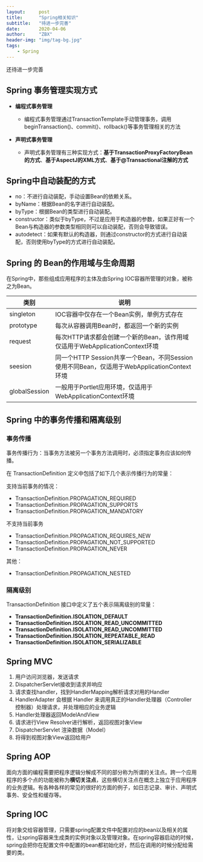 ```yaml
---
layout:     post
title:      "Spring相关知识"
subtitle:   "待进一步完善"
date:       2020-04-06
author:     "ZBX"
header-img: "img/tag-bg.jpg"
tags:
    - Spring
---
```


还待进一步完善

## Spring 事务管理实现方式

- **编程式事务管理**
  - 编程式事务管理通过TransactionTemplate手动管理事务，调用beginTransaction()、commit()、rollback()等事务管理相关的方法

- **声明式事务管理**
  - 声明式事务管理有三种实现方式：**基于TransactionProxyFactoryBean的方式**、**基于AspectJ的XML方式**、**基于@Transactional注解的方式**

## Spring中自动装配的方式

- no：不进行自动装配，手动设置Bean的依赖关系。 
- byName：根据Bean的名字进行自动装配。 
- byType：根据Bean的类型进行自动装配。 
- constructor：类似于byType，不过是应用于构造器的参数，如果正好有一个Bean与构造器的参数类型相同则可以自动装配，否则会导致错误。 
- autodetect：如果有默认的构造器，则通过constructor的方式进行自动装配，否则使用byType的方式进行自动装配。

## Spring 的 Bean的作用域与生命周期

在Spring中，那些组成应用程序的主体及由Spring IOC容器所管理的对象，被称之为Bean。

| 类别          | 说明                                                         |
| ------------- | ------------------------------------------------------------ |
| singleton     | IOC容器中仅存在一个Bean实例，单例方式存在                    |
| prototype     | 每次从容器调用Bean时，都返回一个新的实例                     |
| request       | 每次HTTP请求都会创建一个新的Bean，该作用域仅适用于WebApplicationContext环境 |
| seesion       | 同一个HTTP Session共享一个Bean，不同Session使用不同Bean，仅适用于WebApplicationContext环境 |
| globalSession | 一般用于Portlet应用环境，仅适用于WebApplicationContext环境   |

## Spring 中的事务传播和隔离级别

### 事务传播

事务传播行为：当事务方法被另一个事务方法调用时，必须指定事务应该如何传播。

在 TransactionDefinition 定义中包括了如下几个表示传播行为的常量：

支持当前事务的情况：

- TransactionDefinition.PROPAGATION_REQUIRED
- TransactionDefinition.PROPAGATION_SUPPORTS
- TransactionDefinition.PROPAGATION_MANDATORY

不支持当前事务

- TransactionDefinition.PROPAGATION_REQUIRES_NEW
- TransactionDefinition.PROPAGATION_NOT_SUPPORTED
- TransactionDefinition.PROPAGATION_NEVER

其他：

- TransactionDefinition.PROPAGATION_NESTED

### 隔离级别

TransactionDefinition 接口中定义了五个表示隔离级别的常量：

- **TransactionDefinition.ISOLATION_DEFAULT**
- **TransactionDefinition.ISOLATION_READ_UNCOMMITTED**
- **TransactionDefinition.ISOLATION_READ_UNCOMMITTED**
- **TransactionDefinition.ISOLATION_REPEATABLE_READ**
- **TransactionDefinition.ISOLATION_SERIALIZABLE**

## Spring MVC

1. 用户访问浏览器，发送请求
2. DispatcherServlet接收到请求并响应
3. 请求查找handler，找到HandlerMapping解析请求对用的Handler
4. HandlerAdapter 会根据 Handler 来调用真正的Handler处理器（Controller 控制器）处理请求，并处理相应的业务逻辑
5. Handler处理器返回ModelAndView
6.  请求进行View Resolver进行解析，返回视图对象View
7. DispatcherServlet 渲染数据（Model）
8. 将得到视图对象View返回给用户

## Spring AOP

面向方面的编程需要把程序逻辑分解成不同的部分称为所谓的关注点。跨一个应用程序的多个点的功能被称为**横切关注点**，这些横切关注点在概念上独立于应用程序的业务逻辑。有各种各样的常见的很好的方面的例子，如日志记录、审计、声明式事务、安全性和缓存等。

## Spring IOC

将对象交给容器管理，只需要spring配置文件中配置对应的bean以及相关的属性，让spring容器来生成类的实例对象以及管理对象。在spring容器启动的时候，spring会把你在配置文件中配置的bean都初始化好，然后在调用的时候分配给需要的类。